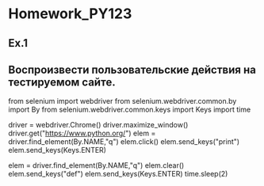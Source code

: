 # Homework_PY123

Ex.1
---------------------------------------------
Воспроизвести пользовательские действия на
тестируемом сайте.
---------------------------------------------
from selenium import webdriver
from selenium.webdriver.common.by import By
from selenium.webdriver.common.keys import Keys
import time

driver = webdriver.Chrome()
driver.maximize_window()
driver.get("https://www.python.org/")
elem = driver.find_element(By.NAME,"q")
elem.click()
elem.send_keys("print")
elem.send_keys(Keys.ENTER)

elem = driver.find_element(By.NAME,"q")
elem.clear()
elem.send_keys("def")
elem.send_keys(Keys.ENTER)
time.sleep(2)
